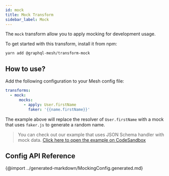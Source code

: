 ```yaml
---
id: mock
title: Mock Transform
sidebar_label: Mock
---
```


The `mock` transform allow you to apply mocking for development usage.

To get started with this transform, install it from npm:

```
yarn add @graphql-mesh/transform-mock
```

## How to use?

Add the following configuration to your Mesh config file:

```yml
transforms:
  - mock:
      mocks:
        - apply: User.firstName
          faker: '{{name.firstName}}'
```

The example above will replace the resolver of `User.firstName` with a mock that uses `faker.js` to generate a random name.

> You can check out our example that uses JSON Schema handler with mock data.
[Click here to open the example on CodeSandbox](https://codesandbox.io/s/github/Urigo/graphql-mesh/tree/master/examples/json-schema-example)

## Config API Reference

{@import ../generated-markdown/MockingConfig.generated.md}

